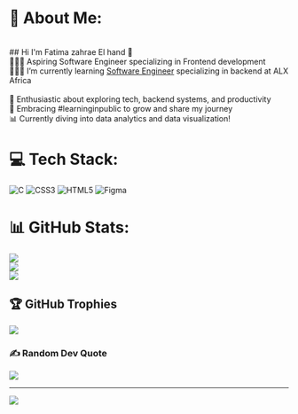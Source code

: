# 💫 About Me:
<br> ## Hi I'm Fatima zahrae El hand 👋<br>👩🏻‍💻 Aspiring Software Engineer specializing in Frontend development<br/>👩🏻‍🎓 I’m currently learning [Software Engineer](https://www.alxafrica.com/) specializing in backend at ALX Africa<br/><br>🎨 Enthusiastic about exploring tech, backend systems, and productivity<br/>🌟 Embracing #learninginpublic to grow and share my journey<br/>📊 Currently diving into data analytics and data visualization!<br/>


# 💻 Tech Stack:
![C](https://img.shields.io/badge/c-%2300599C.svg?style=for-the-badge&logo=c&logoColor=white) ![CSS3](https://img.shields.io/badge/css3-%231572B6.svg?style=for-the-badge&logo=css3&logoColor=white) ![HTML5](https://img.shields.io/badge/html5-%23E34F26.svg?style=for-the-badge&logo=html5&logoColor=white) ![Figma](https://img.shields.io/badge/figma-%23F24E1E.svg?style=for-the-badge&logo=figma&logoColor=white)
# 📊 GitHub Stats:
![](https://github-readme-stats.vercel.app/api?username=parksomin72&theme=dark&hide_border=false&include_all_commits=true&count_private=true)<br/>
![](https://github-readme-streak-stats.herokuapp.com/?user=parksomin72&theme=dark&hide_border=false)<br/>
![](https://github-readme-stats.vercel.app/api/top-langs/?username=parksomin72&theme=dark&hide_border=false&include_all_commits=true&count_private=true&layout=compact)

## 🏆 GitHub Trophies
![](https://github-profile-trophy.vercel.app/?username=parksomin72&theme=radical&no-frame=false&no-bg=false&margin-w=4)

### ✍️ Random Dev Quote
![](https://quotes-github-readme.vercel.app/api?type=horizontal&theme=tokyonight)

---
[![](https://visitcount.itsvg.in/api?id=parksomin72&icon=0&color=0)](https://visitcount.itsvg.in)

<!-- Proudly created with GPRM ( https://gprm.itsvg.in ) -->
